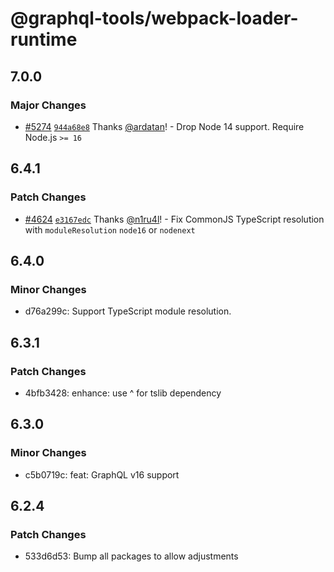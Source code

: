 # @graphql-tools/webpack-loader-runtime

## 7.0.0

### Major Changes

- [#5274](https://github.com/ardatan/graphql-tools/pull/5274) [`944a68e8`](https://github.com/ardatan/graphql-tools/commit/944a68e8becf9c86b4c97fd17c372d98a285b955) Thanks [@ardatan](https://github.com/ardatan)! - Drop Node 14 support. Require Node.js `>= 16`

## 6.4.1

### Patch Changes

- [#4624](https://github.com/ardatan/graphql-tools/pull/4624) [`e3167edc`](https://github.com/ardatan/graphql-tools/commit/e3167edc98172fda88ce2306c10c7d4a23d91d67) Thanks [@n1ru4l](https://github.com/n1ru4l)! - Fix CommonJS TypeScript resolution with `moduleResolution` `node16` or `nodenext`

## 6.4.0

### Minor Changes

- d76a299c: Support TypeScript module resolution.

## 6.3.1

### Patch Changes

- 4bfb3428: enhance: use ^ for tslib dependency

## 6.3.0

### Minor Changes

- c5b0719c: feat: GraphQL v16 support

## 6.2.4

### Patch Changes

- 533d6d53: Bump all packages to allow adjustments
